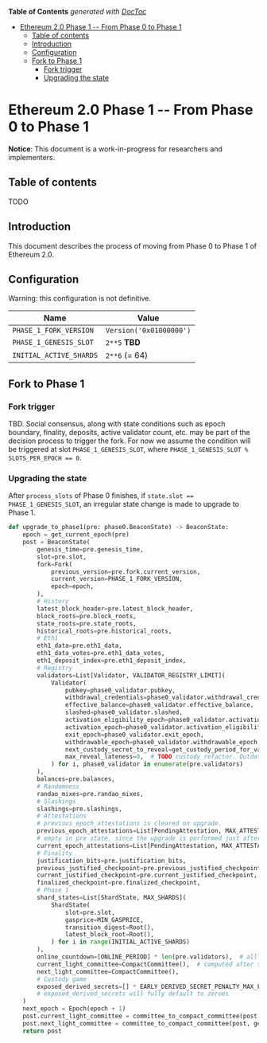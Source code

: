 <!-- START doctoc generated TOC please keep comment here to allow auto update -->
<!-- DON'T EDIT THIS SECTION, INSTEAD RE-RUN doctoc TO UPDATE -->
**Table of Contents**  *generated with [DocToc](https://github.com/thlorenz/doctoc)*

- [Ethereum 2.0 Phase 1 -- From Phase 0 to Phase 1](#ethereum-20-phase-1----from-phase-0-to-phase-1)
  - [Table of contents](#table-of-contents)
  - [Introduction](#introduction)
  - [Configuration](#configuration)
  - [Fork to Phase 1](#fork-to-phase-1)
    - [Fork trigger](#fork-trigger)
    - [Upgrading the state](#upgrading-the-state)

<!-- END doctoc generated TOC please keep comment here to allow auto update -->

# Ethereum 2.0 Phase 1 -- From Phase 0 to Phase 1

**Notice**: This document is a work-in-progress for researchers and implementers.

## Table of contents

<!-- TOC -->

 TODO

<!-- /TOC -->

## Introduction

This document describes the process of moving from Phase 0 to Phase 1 of Ethereum 2.0.

## Configuration

Warning: this configuration is not definitive.

| Name | Value |
| - | - |
| `PHASE_1_FORK_VERSION` | `Version('0x01000000')` |
| `PHASE_1_GENESIS_SLOT` | `2**5` **TBD** |
| `INITIAL_ACTIVE_SHARDS` | `2**6` (= 64) |

## Fork to Phase 1

### Fork trigger

TBD. Social consensus, along with state conditions such as epoch boundary, finality, deposits, active validator count, etc. may be part of the decision process to trigger the fork. For now we assume the condition will be triggered at slot `PHASE_1_GENESIS_SLOT`, where `PHASE_1_GENESIS_SLOT % SLOTS_PER_EPOCH == 0`.

### Upgrading the state

After `process_slots` of Phase 0 finishes, if `state.slot == PHASE_1_GENESIS_SLOT`, an irregular state change is made to upgrade to Phase 1.

```python
def upgrade_to_phase1(pre: phase0.BeaconState) -> BeaconState:
    epoch = get_current_epoch(pre)
    post = BeaconState(
        genesis_time=pre.genesis_time,
        slot=pre.slot,
        fork=Fork(
            previous_version=pre.fork.current_version,
            current_version=PHASE_1_FORK_VERSION,
            epoch=epoch,
        ),
        # History
        latest_block_header=pre.latest_block_header,
        block_roots=pre.block_roots,
        state_roots=pre.state_roots,
        historical_roots=pre.historical_roots,
        # Eth1
        eth1_data=pre.eth1_data,
        eth1_data_votes=pre.eth1_data_votes,
        eth1_deposit_index=pre.eth1_deposit_index,
        # Registry
        validators=List[Validator, VALIDATOR_REGISTRY_LIMIT](
            Validator(
                pubkey=phase0_validator.pubkey,
                withdrawal_credentials=phase0_validator.withdrawal_credentials,
                effective_balance=phase0_validator.effective_balance,
                slashed=phase0_validator.slashed,
                activation_eligibility_epoch=phase0_validator.activation_eligibility_epoch,
                activation_epoch=phase0_validator.activation_eligibility_epoch,
                exit_epoch=phase0_validator.exit_epoch,
                withdrawable_epoch=phase0_validator.withdrawable_epoch,
                next_custody_secret_to_reveal=get_custody_period_for_validator(ValidatorIndex(i), epoch),
                max_reveal_lateness=0,  # TODO custody refactor. Outdated? 
            ) for i, phase0_validator in enumerate(pre.validators)
        ),
        balances=pre.balances,
        # Randomness
        randao_mixes=pre.randao_mixes,
        # Slashings
        slashings=pre.slashings,
        # Attestations
        # previous_epoch_attestations is cleared on upgrade. 
        previous_epoch_attestations=List[PendingAttestation, MAX_ATTESTATIONS * SLOTS_PER_EPOCH](),
        # empty in pre state, since the upgrade is performed just after an epoch boundary.
        current_epoch_attestations=List[PendingAttestation, MAX_ATTESTATIONS * SLOTS_PER_EPOCH](),
        # Finality
        justification_bits=pre.justification_bits,
        previous_justified_checkpoint=pre.previous_justified_checkpoint,
        current_justified_checkpoint=pre.current_justified_checkpoint,
        finalized_checkpoint=pre.finalized_checkpoint,
        # Phase 1
        shard_states=List[ShardState, MAX_SHARDS](
            ShardState(
                slot=pre.slot,
                gasprice=MIN_GASPRICE,
                transition_digest=Root(),
                latest_block_root=Root(),
            ) for i in range(INITIAL_ACTIVE_SHARDS)
        ),
        online_countdown=[ONLINE_PERIOD] * len(pre.validators),  # all online
        current_light_committee=CompactCommittee(),  # computed after state creation
        next_light_committee=CompactCommittee(),
        # Custody game
        exposed_derived_secrets=[] * EARLY_DERIVED_SECRET_PENALTY_MAX_FUTURE_EPOCHS,
        # exposed_derived_secrets will fully default to zeroes
    )
    next_epoch = Epoch(epoch + 1)
    post.current_light_committee = committee_to_compact_committee(post, get_light_client_committee(post, epoch))
    post.next_light_committee = committee_to_compact_committee(post, get_light_client_committee(post, next_epoch))
    return post
```
